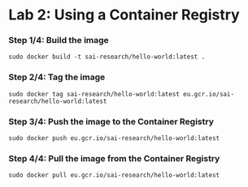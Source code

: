# Lab 2: Using a Container Registry

### Step 1/4: Build the image

```
sudo docker build -t sai-research/hello-world:latest .
```

### Step 2/4: Tag the image

```
sudo docker tag sai-research/hello-world:latest eu.gcr.io/sai-research/hello-world:latest 
```

### Step 3/4: Push the image to the Container Registry

```
sudo docker push eu.gcr.io/sai-research/hello-world:latest
```

### Step 4/4: Pull the image from the Container Registry

```
sudo docker pull eu.gcr.io/sai-research/hello-world:latest
```
